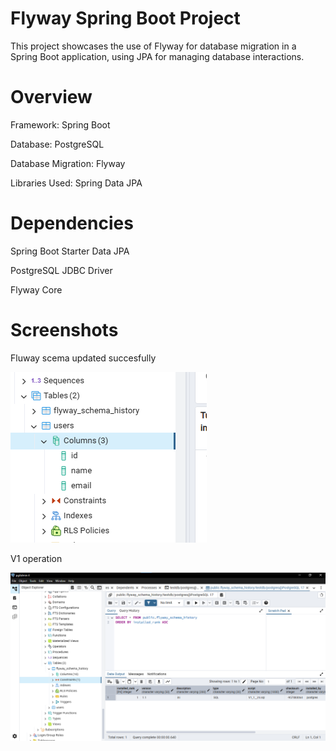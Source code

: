 # Flyway Spring Boot Project
This project showcases the use of Flyway for database migration in a Spring Boot application, using JPA for managing database interactions.
# Overview
Framework: Spring Boot

Database: PostgreSQL

Database Migration: Flyway

Libraries Used: Spring Data JPA

# Dependencies 
Spring Boot Starter Data JPA

PostgreSQL JDBC Driver

Flyway Core


# Screenshots
Fluway scema updated succesfully

![flywayconnected Image](flyway.png)

V1 operation

![version1 Image](full.png)
